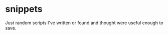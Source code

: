 snippets
========

Just random scripts I've written or found and thought were useful enough to save.
